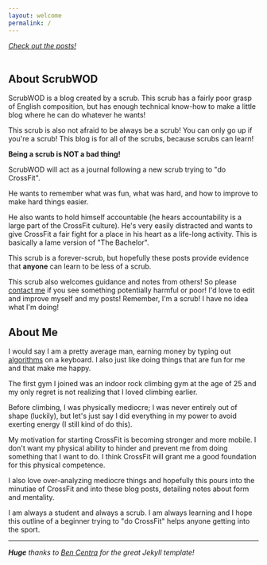 ```yaml
---
layout: welcome
permalink: /
---
```


<nav class="pagination" role="navigation">
  <a class="newer-posts" href="{{ site.baseurl }}/posts/">
    <span class="fa-stack fa-lg">
      <i class="fa fa-square fa-stack-2x">
      Check out the posts!
      </i>
    </span>
  </a>
</nav>

<br/>


## About ScrubWOD

ScrubWOD is a blog created by a scrub. This scrub has a fairly poor grasp of
English composition, but has enough technical know-how to make a little blog
where he can do whatever he wants!

This scrub is also not afraid to be always be a scrub! You can only go up if
you're a scrub! This blog is for all of the scrubs, because scrubs can learn!

**Being a scrub is NOT a bad thing!**

ScrubWOD will act as a journal following a new scrub trying to "do CrossFit".

He wants to remember what was fun, what was hard, and how to improve to make
hard things easier.

He also wants to hold himself accountable (he hears accountability is a large
part of the CrossFit culture). He's very easily distracted and wants to give
CrossFit a fair fight for a place in his heart as a life-long activity. This is
basically a lame version of "The Bachelor".

This scrub is a forever-scrub, but hopefully these posts provide evidence that
**anyone** can learn to be less of a scrub.

This scrub also welcomes guidance and notes from others! So please [contact
me](mailto:scrubwod@gmail.com) if you see something potentially harmful or poor! I'd
love to edit and improve myself and my posts! Remember, I'm a scrub! I have no
idea what I'm doing!

## About Me

I would say I am a pretty average man, earning money by typing out
[algorithms](https://en.wikipedia.org/wiki/Algorithm) on a keyboard. I also
just like doing things that are fun for me and that make me happy.

The first gym I joined was an indoor rock climbing gym at the age of 25 and my
only regret is not realizing that I loved climbing earlier.

Before climbing, I was physically mediocre; I was never entirely out of shape
(luckily), but let's just say I did everything in my power to avoid exerting
energy (I still kind of do this).

My motivation for starting CrossFit is becoming stronger and more mobile. I
don't want my physical ability to hinder and prevent me from doing something
that I want to do. I think CrossFit will grant me a good foundation for this
physical competence.

I also love over-analyzing mediocre things and hopefully this pours into the
minutiae of CrossFit and into these blog posts, detailing notes about form and
mentality.

I am always a student and always a scrub. I am always learning and I hope this
outline of a beginner trying to "do CrossFit" helps anyone getting into the
sport.

----

_**Huge** thanks to [Ben Centra](https://github.com/bencentra/centrarium) for the great Jekyll template!_

